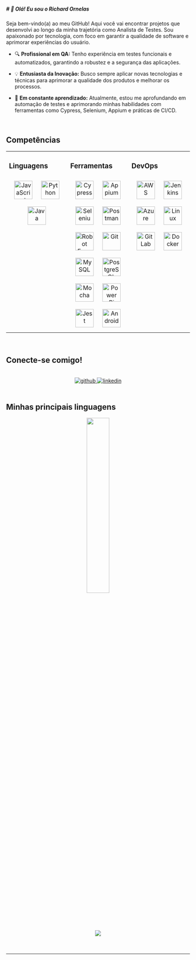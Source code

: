 

  

##### # 👋 Olá! Eu sou o Richard Ornelas  
  

### <div align="right">
Seja bem-vindo(a) ao meu GitHub! Aqui você vai encontrar projetos que desenvolvi ao longo da minha trajetória como Analista de Testes. Sou apaixonado por tecnologia, com foco em garantir a qualidade de software e aprimorar experiências do usuário.</div>  
  

- 🔍 **Profissional em QA:** Tenho experiência em testes funcionais e automatizados, garantindo a robustez e a segurança das aplicações.  
  

- 💡 **Entusiasta da Inovação:** Busco sempre aplicar novas tecnologias e técnicas para aprimorar a qualidade dos produtos e melhorar os processos.  
  

- 🌱 **Em constante aprendizado:** Atualmente, estou me aprofundando em automação de testes e aprimorando minhas habilidades com ferramentas como Cypress, Selenium, Appium e práticas de CI/CD.  
  

<br/>  


## Competências 
<table><tr><td valign="top" width="33%">



### Linguagens  
<div align="center">  
<a href="https://www.javascript.com/" target="_blank"><img style="margin: 10px" src="https://profilinator.rishav.dev/skills-assets/javascript-original.svg" alt="JavaScript" height="50" /></a>  
<a href="https://www.python.org/" target="_blank"><img style="margin: 10px" src="https://profilinator.rishav.dev/skills-assets/python-original.svg" alt="Python" height="50" /></a>  
<a href="https://www.java.com/" target="_blank"><img style="margin: 10px" src="https://profilinator.rishav.dev/skills-assets/java-original-wordmark.svg" alt="Java" height="50" /></a>  
</div>

</td><td valign="top" width="33%">



### Ferramentas  
<div align="center">
<a href="https://www.cypress.io/" target="_blank"><img style="margin: 10px" src="https://github.com/gilbarbara/logos/blob/main/logos/cypress-icon.svg" alt="Cypress" height="50" /></a>
<a href="https://appium.io/" target="_blank"><img style="margin: 10px" src="https://github.com/gilbarbara/logos/blob/main/logos/appium.svg" alt="Appium" height="50" /></a>
<a href="https://www.selenium.dev/" target="_blank"><img style="margin: 10px" src="https://github.com/gilbarbara/logos/blob/main/logos/selenium.svg" alt="Selenium" height="50" /></a>
<a href="https://www.postman.com/" target="_blank"><img style="margin: 10px" src="https://github.com/gilbarbara/logos/blob/main/logos/postman-icon.svg" alt="Postman" height="50" /></a>
<a href="https://robotframework.org/" target="_blank"><img style="margin: 10px" src="https://raw.githubusercontent.com/robotframework/visual-identity/master/logo/robot-framework-white.png" alt="Robot Framework" height="50" /></a>
<a href="https://github.com/" target="_blank"><img style="margin: 10px" src="https://profilinator.rishav.dev/skills-assets/git-scm-icon.svg" alt="Git" height="50" /></a>  
<a href="https://www.mysql.com/" target="_blank"><img style="margin: 10px" src="https://profilinator.rishav.dev/skills-assets/mysql-original-wordmark.svg" alt="MySQL" height="50" /></a>  
<a href="https://www.postgresql.org/" target="_blank"><img style="margin: 10px" src="https://profilinator.rishav.dev/skills-assets/postgresql-original-wordmark.svg" alt="PostgreSQL" height="50" /></a>  
<a href="https://mochajs.org/" target="_blank"><img style="margin: 10px" src="https://profilinator.rishav.dev/skills-assets/mocha.png" alt="Mocha" height="50" /></a>  
<a href="https://powerbi.microsoft.com/en-us/" target="_blank"><img style="margin: 10px" src="https://profilinator.rishav.dev/skills-assets/powerbi.png" alt="Power Bi" height="50" /></a>  
<a href="https://www.jestjs.io/" target="_blank"><img style="margin: 10px" src="https://profilinator.rishav.dev/skills-assets/jest.svg" alt="Jest" height="50" /></a>  
<a href="https://www.android.com/intl/en_in/" target="_blank"><img style="margin: 10px" src="https://profilinator.rishav.dev/skills-assets/android-original-wordmark.svg" alt="Android" height="50" /></a>  
</div>  
</div>

</td><td valign="top" width="33%">



### DevOps  
<div align="center">  
<a href="https://aws.amazon.com/" target="_blank"><img style="margin: 10px" src="https://profilinator.rishav.dev/skills-assets/amazonwebservices-original-wordmark.svg" alt="AWS" height="50" /></a>  
<a href="https://www.jenkins.io/" target="_blank"><img style="margin: 10px" src="https://profilinator.rishav.dev/skills-assets/jenkins-icon.svg" alt="Jenkins" height="50" /></a>  
<a href="https://azure.microsoft.com/en-in/" target="_blank"><img style="margin: 10px" src="https://profilinator.rishav.dev/skills-assets/microsoft_azure-icon.svg" alt="Azure" height="50" /></a>  
<a href="https://www.linux.org/" target="_blank"><img style="margin: 10px" src="https://profilinator.rishav.dev/skills-assets/linux-original.svg" alt="Linux" height="50" /></a>  
<a href="https://about.gitlab.com/" target="_blank"><img style="margin: 10px" src="https://profilinator.rishav.dev/skills-assets/gitlab.svg" alt="GitLab" height="50" /></a>  
<a href="https://www.docker.com/" target="_blank"><img style="margin: 10px" src="https://profilinator.rishav.dev/skills-assets/docker-original-wordmark.svg" alt="Docker" height="50" />
</a>  
</div>

</td></tr></table>  

<br/>  


## Conecte-se comigo!
<br/>
<div align="center">
<a href="https://github.com/https://github.com/Richard-Ornelas" target="_blank">
<img src=https://img.shields.io/badge/github-%2324292e.svg?&style=for-the-badge&logo=github&logoColor=white alt=github style="margin-bottom: 5px;" />
</a>
<a href="https://www.linkedin.com/in/richardornelas-/" target="_blank">
<img src=https://img.shields.io/badge/linkedin-%231E77B5.svg?&style=for-the-badge&logo=linkedin&logoColor=white alt=linkedin style="margin-bottom: 5px;" />
</a>  
</div>  
  

<br/>  


## Minhas principais linguagens  
<div align="center">
<img src="https://github-readme-stats.vercel.app/api/top-langs/?username=Richard-Ornelas&hide_border=true&layout=compact" align="center" style="width: 35%" />  
</div>  

<br/>  

<br/>  

<div align="center">
<img src="https://komarev.com/ghpvc/?username=Richard-Ornelas&&style=flat-square" align="center" />
</div>  
  

<br/>  

<div align="center"></div>
<br />

----
